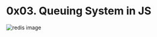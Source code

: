 # 0x03. Queuing System in JS

![redis image](https://blog.eduonix.com/wp-content/uploads/2019/04/Untitled-design-2-1.jpg)

